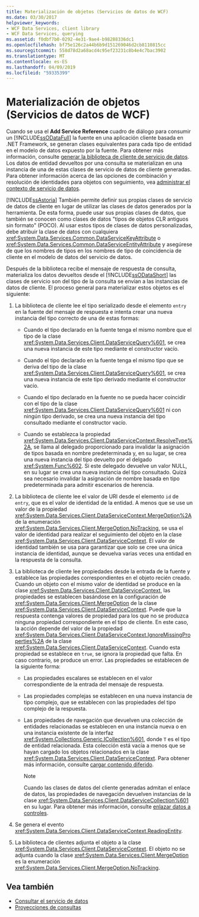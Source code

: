 ```yaml
---
title: Materialización de objetos (Servicios de datos de WCF)
ms.date: 03/30/2017
helpviewer_keywords:
- WCF Data Services, client library
- WCF Data Services, querying
ms.assetid: f0dbf7b0-0292-4e31-9ae4-b98288336dc1
ms.openlocfilehash: bf75e126c2a44b6b9d151269046d2cb8110815cc
ms.sourcegitcommit: 558d78d2a68acd4c95ef23231c8b4e4c7bac3902
ms.translationtype: MT
ms.contentlocale: es-ES
ms.lasthandoff: 04/09/2019
ms.locfileid: "59335399"
---
```

# <a name="object-materialization-wcf-data-services"></a>Materialización de objetos (Servicios de datos de WCF)
Cuando se usa el **Add Service Reference** cuadro de diálogo para consumir un [!INCLUDE[ssODataFull](../../../../includes/ssodatafull-md.md)] la fuente en una aplicación cliente basada en .NET Framework, se generan clases equivalentes para cada tipo de entidad en el modelo de datos expuesto por la fuente. Para obtener más información, consulte [generar la biblioteca de cliente de servicio de datos](../../../../docs/framework/data/wcf/generating-the-data-service-client-library-wcf-data-services.md). Los datos de entidad devueltos por una consulta se materializan en una instancia de una de estas clases de servicio de datos de cliente generadas. Para obtener información acerca de las opciones de combinación y resolución de identidades para objetos con seguimiento, vea [administrar el contexto de servicio de datos](../../../../docs/framework/data/wcf/managing-the-data-service-context-wcf-data-services.md).  
  
 [!INCLUDE[ssAstoria](../../../../includes/ssastoria-md.md)] También permite definir sus propias clases de servicio de datos de cliente en lugar de utilizar las clases de datos generados por la herramienta. De esta forma, puede usar sus propias clases de datos, que también se conocen como clases de datos "tipos de objetos CLR antiguos sin formato" (POCO). Al usar estos tipos de clases de datos personalizadas, debe atribuir la clase de datos con cualquiera <xref:System.Data.Services.Common.DataServiceKeyAttribute> o <xref:System.Data.Services.Common.DataServiceEntityAttribute> y asegúrese de que los nombres de tipos en los nombres de tipo de coincidencia de cliente en el modelo de datos del servicio de datos.  
  
 Después de la biblioteca recibe el mensaje de respuesta de consulta, materializa los datos devueltos desde el [!INCLUDE[ssODataShort](../../../../includes/ssodatashort-md.md)] las clases de servicio son del tipo de la consulta se envían a las instancias de datos de cliente. El proceso general para materializar estos objetos es el siguiente:  
  
1. La biblioteca de cliente lee el tipo serializado desde el elemento `entry` en la fuente del mensaje de respuesta e intenta crear una nueva instancia del tipo correcto de una de estas formas:  
  
    -   Cuando el tipo declarado en la fuente tenga el mismo nombre que el tipo de la clase <xref:System.Data.Services.Client.DataServiceQuery%601>, se crea una nueva instancia de este tipo mediante el constructor vacío.  
  
    -   Cuando el tipo declarado en la fuente tenga el mismo tipo que se deriva del tipo de la clase <xref:System.Data.Services.Client.DataServiceQuery%601>, se crea una nueva instancia de este tipo derivado mediante el constructor vacío.  
  
    -   Cuando el tipo declarado en la fuente no se pueda hacer coincidir con el tipo de la clase <xref:System.Data.Services.Client.DataServiceQuery%601> ni con ningún tipo derivado, se crea una nueva instancia del tipo consultado mediante el constructor vacío.  
  
    -   Cuando se establezca la propiedad <xref:System.Data.Services.Client.DataServiceContext.ResolveType%2A>, se llama al delegado proporcionado para invalidar la asignación de tipos basada en nombre predeterminada y, en su lugar, se crea una nueva instancia del tipo devuelto por el delgado <xref:System.Func%602>. Si este delegado devuelve un valor NULL, en su lugar se crea una nueva instancia del tipo consultado. Quizá sea necesario invalidar la asignación de nombre basada en tipo predeterminada para admitir escenarios de herencia.  
  
2. La biblioteca de cliente lee el valor de URI desde el elemento `id` de `entry`, que es el valor de identidad de la entidad. A menos que se use un valor de la propiedad <xref:System.Data.Services.Client.DataServiceContext.MergeOption%2A> de la enumeración <xref:System.Data.Services.Client.MergeOption.NoTracking>, se usa el valor de identidad para realizar el seguimiento del objeto en la clase <xref:System.Data.Services.Client.DataServiceContext>. El valor de identidad también se usa para garantizar que solo se cree una única instancia de identidad, aunque se devuelva varias veces una entidad en la respuesta de la consulta.  
  
3. La biblioteca de cliente lee propiedades desde la entrada de la fuente y establece las propiedades correspondientes en el objeto recién creado. Cuando un objeto con el mismo valor de identidad se produce en la clase <xref:System.Data.Services.Client.DataServiceContext>, las propiedades se establecen basándose en la configuración de <xref:System.Data.Services.Client.MergeOption> de la clase <xref:System.Data.Services.Client.DataServiceContext>. Puede que la respuesta contenga valores de propiedad para los que no se produzca ninguna propiedad correspondiente en el tipo de cliente. En este caso, la acción depende del valor de la propiedad <xref:System.Data.Services.Client.DataServiceContext.IgnoreMissingProperties%2A> de la clase <xref:System.Data.Services.Client.DataServiceContext>. Cuando esta propiedad se establece en `true`, se ignora la propiedad que falta. En caso contrario, se produce un error. Las propiedades se establecen de la siguiente forma:  
  
    -   Las propiedades escalares se establecen en el valor correspondiente de la entrada del mensaje de respuesta.  
  
    -   Las propiedades complejas se establecen en una nueva instancia de tipo complejo, que se establecen con las propiedades del tipo complejo de la respuesta.  
  
    -   Las propiedades de navegación que devuelven una colección de entidades relacionadas se establecen en una instancia nueva o en una instancia existente de la interfaz <xref:System.Collections.Generic.ICollection%601>, donde `T` es el tipo de entidad relacionada. Esta colección está vacía a menos que se hayan cargado los objetos relacionados en la clase <xref:System.Data.Services.Client.DataServiceContext>. Para obtener más información, consulte [cargar contenido diferido](../../../../docs/framework/data/wcf/loading-deferred-content-wcf-data-services.md).  
  
        > [!NOTE]
        >  Cuando las clases de datos del cliente generadas admitan el enlace de datos, las propiedades de navegación devuelven instancias de la clase <xref:System.Data.Services.Client.DataServiceCollection%601> en su lugar. Para obtener más información, consulte [enlazar datos a controles](../../../../docs/framework/data/wcf/binding-data-to-controls-wcf-data-services.md).  
  
4. Se genera el evento <xref:System.Data.Services.Client.DataServiceContext.ReadingEntity>.  
  
5. La biblioteca de clientes adjunta el objeto a la clase <xref:System.Data.Services.Client.DataServiceContext>. El objeto no se adjunta cuando la clase <xref:System.Data.Services.Client.MergeOption> es la enumeración <xref:System.Data.Services.Client.MergeOption.NoTracking>.  
  
## <a name="see-also"></a>Vea también

- [Consultar el servicio de datos](../../../../docs/framework/data/wcf/querying-the-data-service-wcf-data-services.md)
- [Proyecciones de consultas](../../../../docs/framework/data/wcf/query-projections-wcf-data-services.md)
